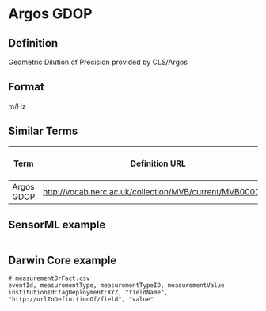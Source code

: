 # Argos GDOP

## Definition 
Geometric Dilution of Precision provided by CLS/Argos

## Format
m/Hz

## Similar Terms 
|Term|Definition URL|Source Vocabulary Publisher/Creator|
|----|----------|-----------------|
|Argos GDOP|http://vocab.nerc.ac.uk/collection/MVB/current/MVB000030/|Movebank|

## SensorML example
```xml

```
## Darwin Core example
```csv
# measurementOrFact.csv
eventId, measurementType, measurementTypeID, measurementValue
institutionId:tagDeployment:XYZ, "fieldName", "http://urlToDefinitionOf/field", "value"
```
